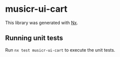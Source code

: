 # musicr-ui-cart

This library was generated with [Nx](https://nx.dev).

## Running unit tests

Run `nx test musicr-ui-cart` to execute the unit tests.
